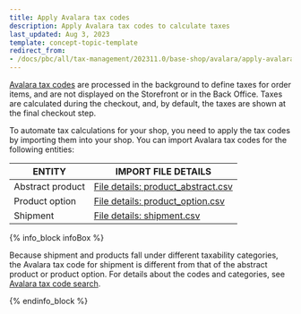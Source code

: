 ```yaml
---
title: Apply Avalara tax codes
description: Apply Avalara tax codes to calculate taxes
last_updated: Aug 3, 2023
template: concept-topic-template
redirect_from:
- /docs/pbc/all/tax-management/202311.0/base-shop/avalara/apply-avalara-tax-codes.html
---
```


[Avalara tax codes](https://help.avalara.com/Avalara_AvaTax_Update/Avalara_tax_codes) are processed in the background to define taxes for order items, and are not displayed on the Storefront or in the Back Office. Taxes are calculated during the checkout, and, by default, the taxes are shown at the final checkout step.

To automate tax calculations for your shop, you need to apply the tax codes by importing them into your shop. You can import Avalara tax codes for the following entities:

| ENTITY | IMPORT FILE DETAILS |
|-|-|
| Abstract product | [File details: product_abstract.csv](/docs/pbc/all/product-information-management/{{page.version}}/base-shop/import-and-export-data/products-data-import/import-file-details-product-abstract.csv.html) |
| Product option | [File details: product_option.csv](/docs/pbc/all/product-information-management/{{page.version}}/base-shop/import-and-export-data/product-options/import-file-details-product-option.csv.html) |
| Shipment | [File details: shipment.csv](/docs/pbc/all/tax-management/{{page.version}}/base-shop/import-and-export-data/import-file-details-shipment.csv.html) |

{% info_block infoBox %}

Because shipment and products fall under different taxability categories, the Avalara tax code for shipment is different from that of the abstract product or product option. For details about the codes and categories, see [Avalara tax code search](https://taxcode.avatax.avalara.com/).

{% endinfo_block %}
